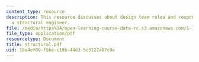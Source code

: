 ```yaml
---
content_type: resource
description: This resource discusses about design team roles and responsibilites of
  a structural engineer.
file: /media/https%3A/open-learning-course-data-rc.s3.amazonaws.com/1-101-introduction-to-civil-and-environmental-engineering-design-i-fall-2006/18e4ef80f5bec19b44635c3127a07c9e_structural.pdf
file_type: application/pdf
resourcetype: Document
title: structural.pdf
uid: 18e4ef80-f5be-c19b-4463-5c3127a07c9e
---
```

